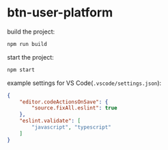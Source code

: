 # btn-user-platform

build the project:
```bash
npm run build
```

start the project:
```bash
npm start
```

example settings for VS Code(`.vscode/settings.json`): 
```json
{
    "editor.codeActionsOnSave": {
        "source.fixAll.eslint": true
    },
    "eslint.validate": [
        "javascript", "typescript"
    ]
}
```